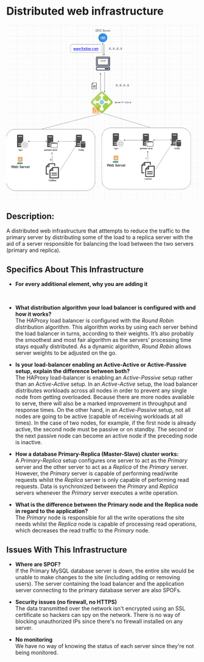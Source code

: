 # Distributed web infrastructure

![Image of a distributed web infrastucture](1-distributed_web_infrastructure.jpg)

## Description:
A distributed web infrastructure that atttempts to reduce the traffic to the primary server by distributing some of the load to a replica server with the aid of a server responsible for balancing the load between the two servers (primary and replica).

## Specifics About This Infrastructure
- **For every additional element, why you are adding it**
<br/>

- **What distribution algorithm your load balancer is configured with and how it works?**
<br/>The HAProxy load balancer is configured with the *Round Robin* distribution algorithm. This algorithm works by using each server behind the load balancer in turns, according to their weights. It’s also probably the smoothest and most fair algorithm as the servers’ processing time stays equally distributed. As a dynamic algorithm, *Round Robin* allows server weights to be adjusted on the go.

- **Is your load-balancer enabling an Active-Active or Active-Passive setup, explain the difference between both?**
<br/>The HAProxy load-balancer is enabling an *Active-Passive* setup rather than an *Active-Active* setup. In an *Active-Active* setup, the load balancer distributes workloads across all nodes in order to prevent any single node from getting overloaded. Because there are more nodes available to serve, there will also be a marked improvement in throughput and response times. On the other hand, in an *Active-Passive* setup, not all nodes are going to be active (capable of receiving workloads at all times). In the case of two nodes, for example, if the first node is already active, the second node must be passive or on standby. The second or the next passive node can become an active node if the preceding node is inactive.

- **How a database Primary-Replica (Master-Slave) cluster works:**
<br/>A *Primary-Replica* setup configures one server to act as the *Primary* server and the other server to act as a *Replica* of the *Primary* server. However, the *Primary* server is capable of performing read/write requests whilst the *Replica* server is only capable of performing read requests. Data is synchronized between the *Primary* and *Replica* servers whenever the *Primary* server executes a write operation.

- **What is the difference between the Primary node and the Replica node in regard to the application?**
<br/>The *Primary* node is responsible for all the write operations the site needs whilst the *Replica* node is capable of processing read operations, which decreases the read traffic to the *Primary* node.

## Issues With This Infrastructure

- **Where are SPOF?**
<br/>If the Primary MySQL database server is down, the entire site would be unable to make changes to the site (including adding or removing users). The server containing the load balancer and the application server connecting to the primary database server are also SPOFs.

- **Security issues (no firewall, no HTTPS)**
<br/>The data transmitted over the network isn't encrypted using an SSL certificate so hackers can spy on the network. There is no way of blocking unauthorized IPs since there's no firewall installed on any server.

- **No monitoring**
<br/>We have no way of knowing the status of each server since they're not being monitored.

